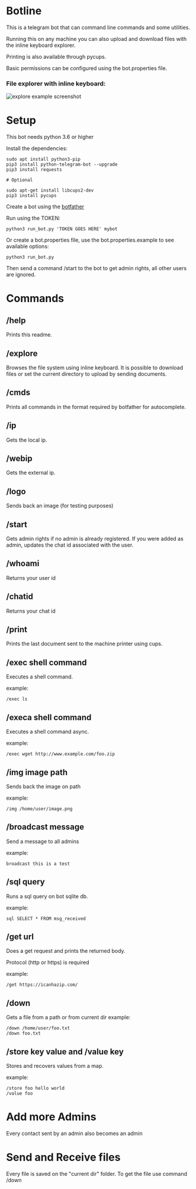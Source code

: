 # Botline

This is a telegram bot that can command line commands and some utilities.

Running this on any machine you can also upload and 
download files with the inline keyboard explorer.

Printing is also available through pycups.

Basic permissions can be configured using the bot.properties file.  

### File explorer with inline keyboard:

![explore example screenshot](http://https://raw.githubusercontent.com/beothorn/botline/master/explore.png)

# Setup

This bot needs python 3.6 or higher

Install the dependencies:

```
sudo apt install python3-pip
pip3 install python-telegram-bot --upgrade
pip3 install requests

# Optional

sudo apt-get install libcups2-dev
pip3 install pycups
```

Create a bot using the [botfather](https://core.telegram.org/bots#3-how-do-i-create-a-bot)

Run using the TOKEN:

```
python3 run_bot.py 'TOKEN GOES HERE' mybot
```

Or create a bot.properties file, use the bot.properties.example to see available options:

```
python3 run_bot.py
```

Then send a command /start to the bot to get admin rights, all other users are ignored.

# Commands

## /help

Prints this readme.

## /explore

Browses the file system using inline keyboard. It is possible to download files or 
set the current directory to upload by sending documents.

## /cmds

Prints all commands in the format required by botfather for autocomplete.

## /ip

Gets the local ip.

## /webip

Gets the external ip.

## /logo

Sends back an image (for testing purposes)

## /start

Gets admin rights if no admin is already registered.
If you were added as admin, updates the chat id associated with the user.

## /whoami

Returns your user id

## /chatid

Returns your chat id

## /print

Prints the last document sent to the machine printer using cups.

## /exec shell command

Executes a shell command. 

example: 
```
/exec ls
```

## /execa shell command

Executes a shell command async. 

example: 
```
/exec wget http://www.example.com/foo.zip
```

## /img image path

Sends back the image on path

example: 

```
/img /home/user/image.png
```

## /broadcast message

Send a message to all admins

example: 

```
broadcast this is a test
```

## /sql query

Runs a sql query on bot sqlite db.

example: 

```
sql SELECT * FROM msg_received
```

## /get url 

Does a get request and prints the returned body.

Protocol (http or https) is required

example: 
```
/get https://icanhazip.com/
```

## /down

Gets a file from a path or from current dir
example:
```
/down /home/user/foo.txt
/down foo.txt
```
## /store key value and /value key 

Stores and recovers values from a map.

example: 
```
/store foo hello world
/value foo
```

# Add more Admins

Every contact sent by an admin also becomes an admin

# Send and Receive files

Every file is saved on the "current dir" folder. To get the file use command /down